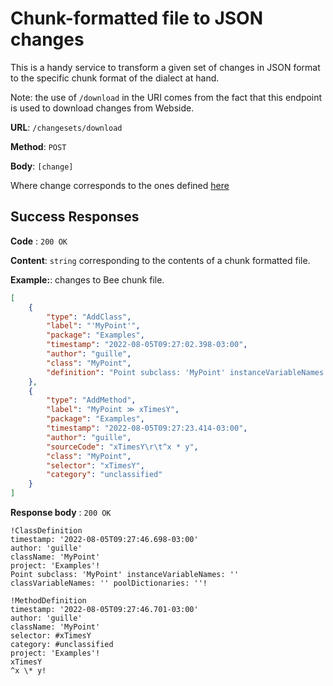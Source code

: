 # Chunk-formatted file to JSON changes

This is a handy service to transform a given set of changes in JSON format to the specific chunk format of the dialect at hand.

Note: the use of `/download` in the URI comes from the fact that this endpoint is used to download changes from Webside.

**URL**: `/changesets/download`

**Method**: `POST`

**Body**: `[change]`

Where change corresponds to the ones defined [here](../changes/post.md)

## Success Responses

**Code** : `200 OK`

**Content**: `string` corresponding to the contents of a chunk formatted file.

**Example:**: changes to Bee chunk file.

```json
[
	{
		"type": "AddClass",
		"label": "'MyPoint'",
		"package": "Examples",
		"timestamp": "2022-08-05T09:27:02.398-03:00",
		"author": "guille",
		"class": "MyPoint",
		"definition": "Point subclass: 'MyPoint' instanceVariableNames: '' classVariableNames: '' poolDictionaries: ''"
	},
	{
		"type": "AddMethod",
		"label": "MyPoint ≫ xTimesY",
		"package": "Examples",
		"timestamp": "2022-08-05T09:27:23.414-03:00",
		"author": "guille",
		"sourceCode": "xTimesY\r\t^x * y",
		"class": "MyPoint",
		"selector": "xTimesY",
		"category": "unclassified"
	}
]
```

**Response body** : `200 OK`

```
!ClassDefinition
timestamp: '2022-08-05T09:27:46.698-03:00'
author: 'guille'
className: 'MyPoint'
project: 'Examples'!
Point subclass: 'MyPoint' instanceVariableNames: '' classVariableNames: '' poolDictionaries: ''!

!MethodDefinition
timestamp: '2022-08-05T09:27:46.701-03:00'
author: 'guille'
className: 'MyPoint'
selector: #xTimesY
category: #unclassified
project: 'Examples'!
xTimesY
^x \* y!
```
